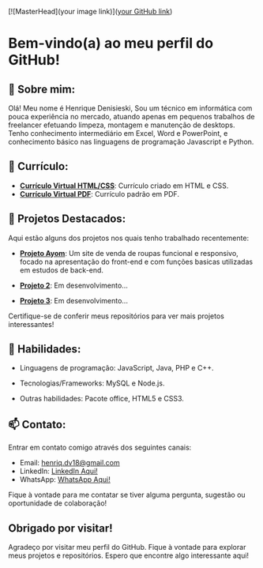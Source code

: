 [![MasterHead](your image link)]([your GitHub link](https://github.com/HenriqDV))

# Bem-vindo(a) ao meu perfil do GitHub!

## 👋 Sobre mim:

Olá! Meu nome é Henrique Denisieski, Sou um técnico em informática com pouca experiência no mercado, atuando apenas em pequenos trabalhos de freelancer efetuando limpeza, montagem e manutenção de desktops. Tenho conhecimento intermediário em Excel, Word e PowerPoint, e conhecimento básico nas linguagens de programação Javascript e Python. 


## 📜 Currículo:

- **[Currículo Virtual HTML/CSS](http://www.ayomstudios.com.br/index.html)**: Currículo criado em HTML e CSS.
- **[Currículo Virtual PDF](https://drive.google.com/file/d/1O9mtpwnZvLRVY4jX52F7KRUrWbrwWY3N/view?usp=sharing)**: Currículo padrão em PDF.
   
## 👀 Projetos Destacados:

Aqui estão alguns dos projetos nos quais tenho trabalhado recentemente:

- **[Projeto Ayom](link_projeto_ayom)**: Um site de venda de roupas funcional e responsivo, focado na apresentação do front-end e com funções basicas utilizadas em estudos de back-end.

- **[Projeto 2](link_projeto_2)**: Em desenvolvimento...

- **[Projeto 3](link_projeto_3)**: Em desenvolvimento...

Certifique-se de conferir meus repositórios para ver mais projetos interessantes!

## 🤹 Habilidades:

- Linguagens de programação: JavaScript, Java, PHP e C++.

- Tecnologias/Frameworks: MySQL e Node.js.

- Outras habilidades: Pacote office, HTML5 e CSS3.

## 📫 Contato:

Entrar em contato comigo através dos seguintes canais:

- Email: henriq.dv18@gmail.com
- LinkedIn: [LinkedIn Aqui!](https://www.linkedin.com/in/henrique-denisieski-0140b0272/)
- WhatsApp: [WhatsApp Aqui!](https://wa.me/5551991537023)

Fique à vontade para me contatar se tiver alguma pergunta, sugestão ou oportunidade de colaboração!

## Obrigado por visitar!

Agradeço por visitar meu perfil do GitHub. Fique à vontade para explorar meus projetos e repositórios. Espero que encontre algo interessante aqui!
